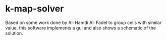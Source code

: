 # k-map-solver
Based on some work done by Ali Hamdi Ali Fadel to group cells with similar value, this software implements a gui and also shows a schematic of the solution.
